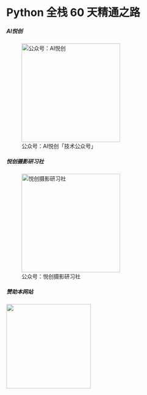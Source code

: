 # Python 全栈 60 天精通之路

<div id="media_image-2" class="widget widget_media_image"><h5 class="widget-title">AI悦创</h5><figure style="width: 258px" class="wp-caption alignnone"><a href="https://images-aiyc-1301641396.cos.ap-guangzhou.myqcloud.com/20200712080135.jpg"><img class="image " src="https://images-aiyc-1301641396.cos.ap-guangzhou.myqcloud.com/20200712080135.jpg" alt="公众号：AI悦创" width="258" height="258"></a><figcaption class="wp-caption-text">公众号：AI悦创「技术公众号」</figcaption></figure></div>

<div id="media_image-4" class="widget widget_media_image"><h5 class="widget-title">悦创摄影研习社</h5><figure style="width: 258px" class="wp-caption alignnone"><a href="http://mp.weixin.qq.com/mp/homepage?__biz=MzI4Mjc4MjUyMg==&amp;hid=1&amp;sn=ab17d7c2e3f8fc94e1afd15a221aa4b1&amp;scene=18#wechat_redirect"><img class="image " src="https://images-aiyc-1301641396.cos.ap-guangzhou.myqcloud.com/20200811105120.jpg" alt="悦创摄影研习社" width="258" height="258"></a><figcaption class="wp-caption-text">公众号：悦创摄影研习社</figcaption></figure></div>

<div id="media_image-7" class="widget widget_media_image"><h5 class="widget-title">赞助本网站</h5><img width="221" height="300" src="https://www.aiyc.top/wp-content/uploads/2021/02/1612267155-816c20683ac499b.jpg?x-oss-process=image/resize,m_fill,w_221,h_300#" class="image wp-image-1413  attachment-medium size-medium" alt="" style="max-width: 100%; height: auto;"></div>